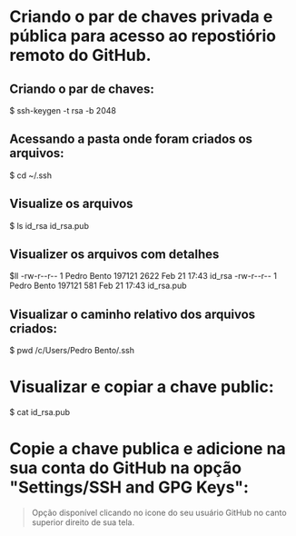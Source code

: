 # Criando o par de chaves privada e pública para acesso ao repostiório remoto do GitHub.

## Criando o par de chaves:
$ ssh-keygen -t rsa -b 2048

## Acessando a pasta onde foram criados os arquivos:
$ cd ~/.ssh

## Visualize os arquivos
$ ls
id_rsa  id_rsa.pub

## Visualizer os arquivos com detalhes
$ll
-rw-r--r-- 1 Pedro Bento 197121 2622 Feb 21 17:43 id_rsa
-rw-r--r-- 1 Pedro Bento 197121  581 Feb 21 17:43 id_rsa.pub

## Visualizar o caminho relativo dos arquivos criados:
$ pwd
/c/Users/Pedro Bento/.ssh

# Visualizar e copiar a chave public:
$ cat id_rsa.pub

# Copie a chave publica e adicione na sua conta do GitHub na opção "Settings/SSH and GPG Keys":
> Opção disponível clicando no icone do seu usuário GitHub no canto superior direito de sua tela.

